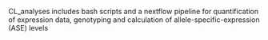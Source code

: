 CL_analyses includes bash scripts and a nextflow pipeline for quantification of expression data, genotyping and calculation of allele-specific-expression (ASE) levels
